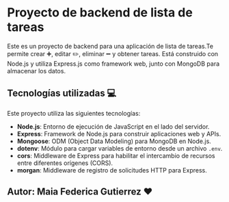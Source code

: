 # Proyecto de backend de lista de tareas 

Este es un proyecto de backend para una aplicación de lista de tareas.Te permite crear ➕, editar ✏️, eliminar ➖ y obtener  tareas.
Está construido con Node.js y utiliza Express.js como framework web, junto con MongoDB para almacenar los datos.

## Tecnologías utilizadas 💻

Este proyecto utiliza las siguientes tecnologías:

- **Node.js**: Entorno de ejecución de JavaScript en el lado del servidor.
- **Express**: Framework de Node.js para construir aplicaciones web y APIs.
- **Mongoose**: ODM (Object Data Modeling) para MongoDB en Node.js.
- **dotenv**: Módulo para cargar variables de entorno desde un archivo `.env`.
- **cors**: Middleware de Express para habilitar el intercambio de recursos entre diferentes orígenes (CORS).
- **morgan**: Middleware de registro de solicitudes HTTP para Express.

## Autor: Maia Federica Gutierrez ❤️